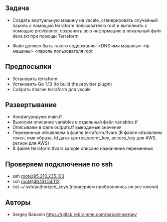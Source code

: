 ## Задача

* Создать виртуальную машину на vscale, cгенерировать случайный пароль с помощью terraform   пользователю root и выполнить  с помощью provisioner, сохранить всю информацию в локальный файл devs.txt при помощи Terraform

 - Файл должен быть такого содержания: <DNS имя машины> <ip машины> <пароль пользователя root

## Предпосылки

* Установить terraform
* Установить Go 1.13 (to build the provider plugin)
* Собрать плагин terraform для vscale

## Развертывание

* Конфигурируем main.tf
* Выносим описание variables  в отдельный файл variables.tf
* Описываем в фале outputs.tf выводимые значения
* Переменные объявляем в файле terraform.tfvars (В файле объявляем токен, имя образа, Id дата-центра,secret_key, access_key для AWS, регион для AWS)
* В файле terraform.tfvars.sample описано назначение переменных

## Проверяем подключение по ssh

*  ssh root@95.213.235.103
*  ssh root@46.161.54.112
*  cat ~/.ssh/authorized_keys (проверяем пробросились ли все ключи)


## Авторы

  - Sergey Babanin https://gitlab.rebrainme.com/babaninsergey

